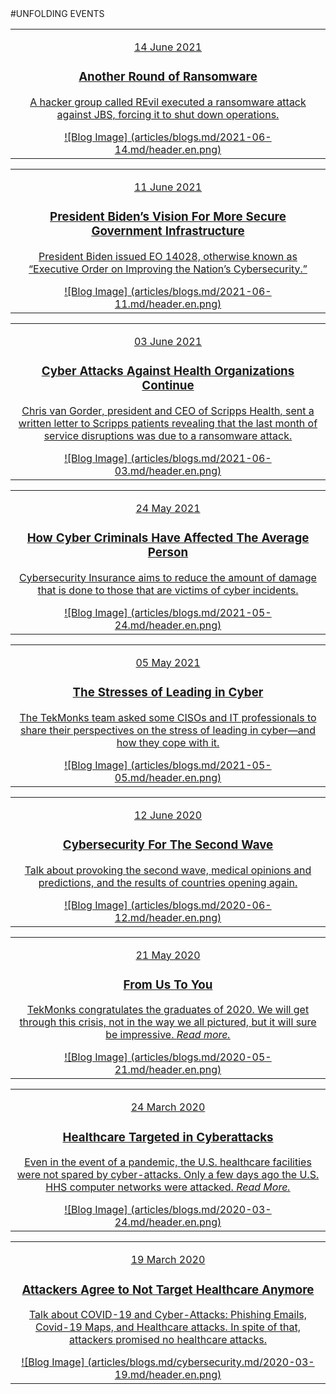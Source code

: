 <div class="bloglists" markdown="1">
#UNFOLDING EVENTS

|   |
|:------------:|
|[<p class="date">14 June 2021</p><div class="bloglist"><h3>Another Round of Ransomware </h3><p>A hacker group called REvil executed a ransomware attack against JBS, forcing it to shut down operations. </p></div> ![Blog Image] (articles/blogs.md/2021-06-14.md/header.en.png)]({{#makeLink}}./blogarticle.html?blogs_path=./blogs.md/2021-06-14.md&menu_path=/{{/makeLink}})|

|   |
|:------------:|
|[<p class="date">11 June 2021</p><div class="bloglist"><h3>President Biden’s Vision For More Secure Government Infrastructure</h3><p>President Biden issued EO 14028, otherwise known as “Executive Order on Improving the Nation’s Cybersecurity.”</p></div> ![Blog Image] (articles/blogs.md/2021-06-11.md/header.en.png)]({{#makeLink}}./blogarticle.html?blogs_path=./blogs.md/2021-06-11.md&menu_path=/{{/makeLink}})|

|   |
|:------------:|
|[<p class="date">03 June 2021</p><div class="bloglist"><h3>Cyber Attacks Against Health Organizations Continue</h3><p>Chris van Gorder, president and CEO of Scripps Health, sent a written letter to Scripps patients revealing that the last month of service disruptions was due to a ransomware attack.</p></div> ![Blog Image] (articles/blogs.md/2021-06-03.md/header.en.png)]({{#makeLink}}./blogarticle.html?blogs_path=./blogs.md/2021-06-03.md&menu_path=/{{/makeLink}})|

|   |
|:------------:|
|[<p class="date">24 May 2021</p><div class="bloglist"><h3>How Cyber Criminals Have Affected The Average Person</h3><p>Cybersecurity Insurance aims to reduce the amount of damage that is done to those that are victims of cyber incidents.</p></div> ![Blog Image] (articles/blogs.md/2021-05-24.md/header.en.png)]({{#makeLink}}./blogarticle.html?blogs_path=./blogs.md/2021-05-24.md&menu_path=/{{/makeLink}})|

|   |
|:------------:|
|[<p class="date">05 May 2021</p><div class="bloglist"><h3>The Stresses of Leading in Cyber</h3><p>The TekMonks team asked some CISOs and IT professionals to share their perspectives on the stress of leading in cyber—and how they cope with it.</p></div> ![Blog Image] (articles/blogs.md/2021-05-05.md/header.en.png)]({{#makeLink}}./blogarticle.html?blogs_path=./blogs.md/2021-05-05.md&menu_path=/{{/makeLink}})|

|   |
|:------------:|
|[<p class="date">12 June 2020</p><div class="bloglist"><h3>Cybersecurity For The Second Wave</h3><p>Talk about provoking the second wave, medical opinions and predictions, and the results of countries opening again.</p></div> ![Blog Image] (articles/blogs.md/2020-06-12.md/header.en.png)]({{#makeLink}}./blogarticle.html?blogs_path=./blogs.md/2020-06-12.md&menu_path=/{{/makeLink}})|

|   |
|:------------:|
|[<p class="date">21 May 2020</p><div class="bloglist"><h3>From Us To You</h3><p>TekMonks congratulates the graduates of 2020. We will get through this crisis, not in the way we all pictured, but it will sure be impressive. *Read more.*</p></div> ![Blog Image] (articles/blogs.md/2020-05-21.md/header.en.png)]({{#makeLink}}./blogarticle.html?blogs_path=./blogs.md/2020-05-21.md&menu_path=/{{/makeLink}})|

|   |
|:------------:|
|[<p class="date">24 March 2020</p><div class="bloglist"><h3>Healthcare Targeted in Cyberattacks</h3><p>Even in the event of a pandemic, the U.S. healthcare facilities were not spared by cyber-attacks. Only a few days ago the U.S. HHS computer networks were attacked. *Read More.*</p></div> ![Blog Image] (articles/blogs.md/2020-03-24.md/header.en.png)]({{#makeLink}}./blogarticle.html?blogs_path=./blogs.md/2020-03-24.md&menu_path=/{{/makeLink}})|

|   |
|:------------:|
|[<p class="date">19 March 2020</p><div class="bloglist"><h3>Attackers Agree to Not Target Healthcare Anymore</h3><p>Talk about COVID-19 and Cyber-Attacks: Phishing Emails, Covid-19 Maps, and Healthcare attacks. In spite of that, attackers promised no healthcare attacks.</p></div> ![Blog Image] (articles/blogs.md/cybersecurity.md/2020-03-19.md/header.en.png)]({{#makeLink}}./blogarticle.html?blogs_path=./blogs.md/cybersecurity.md/2020-03-19.md&menu_path=/{{/makeLink}})|
</div>

